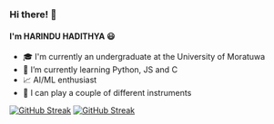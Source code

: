 ### Hi there! 👋
#### I'm HARINDU HADITHYA 😃
<!--
**hhadithya/hhadithya** is a ✨ _special_ ✨ repository because its `README.md` (this file) appears on your GitHub profile.

Here are some ideas to get you started:

- 🔭 I’m currently working on ...
- 🌱 I’m currently learning ...
- 👯 I’m looking to collaborate on ...
- 🤔 I’m looking for help with ...
- 💬 Ask me about ...
- 📫 How to reach me: ...
- 😄 Pronouns: ...
- ⚡ Fun fact: ...
-->

- 🎓 I'm currently an undergraduate at the University of Moratuwa
- 🌱 I’m currently learning Python, JS and C
- 📈 AI/ML enthusiast
- 🎸 I can play a couple of different instruments

[![GitHub Streak](https://streak-stats.demolab.com/?user=hhadithya&theme=transparent)](https://github.com/hhadithya/streak-stats#gh-dark-mode-only)
[![GitHub Streak](https://streak-stats.demolab.com/?user=hhadithya&theme=graywhite)](https://github.com/hhadithya/streak-stats#gh-light-mode-only)
<!--[![Anurag's GitHub stats-Dark](https://github-readme-stats.vercel.app/api?username=hhadithya&show_icons=true&theme=dark#gh-dark-mode-only)](https://github.com/hhadithya/github-readme-stats#gh-dark-mode-only)
[![Anurag's GitHub stats-Light](https://github-readme-stats.vercel.app/api?username=hhadithya&show_icons=true&theme=default#gh-light-mode-only)](https://github.com/hhadithya/github-readme-stats#gh-light-mode-only)
-->
